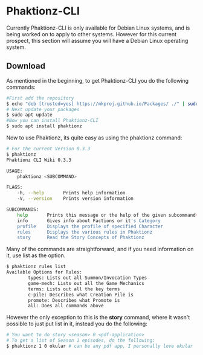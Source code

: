 # Phaktionz-CLI

Currently Phaktionz-CLI is only available for Debian Linux systems, and is 
being worked on to apply to other systems. However for this current prospect,
this section will assume you will have a Debian Linux operating system. 

## Download 
As mentioned in the beginning, to get Phaktionz-CLI you do the following commands:  
```bash
#First add the repository 
$ echo "deb [trusted=yes] https://mkproj.github.io/Packages/ ./" | sudo tee -a /etc/apt/sources.list > /dev/null
# Next update your packages 
$ sudo apt update
#Now you can install Phaktionz-CLI
$ sudo apt install phaktionz
```

Now to use Phaktionz, its quite easy as using the phaktionz command: 
```bash
# For the current Version 0.3.3
$ phaktionz
Phaktionz CLI Wiki 0.3.3

USAGE:
    phaktionz <SUBCOMMAND>

FLAGS:
    -h, --help       Prints help information
    -V, --version    Prints version information

SUBCOMMANDS:
    help       Prints this message or the help of the given subcommand(s)
    info       Gives info about Factions or it's Category
    profile    Displays the profile of specified Character
    rules      Displays the various rules in Phaktionz
    story      Read the Story Concepts of Phaktionz
```
Many of the commands are straightforward, and if you need information on it, use list as the option.  
```bash
$ phaktionz rules list
Available Options for Rules: 
        types: Lists out all Summon/Invocation Types
        game-mech: Lists out all the Game Mechanics
        terms: Lists out all the key terms
        c-pile: Describes what Creation Pile is
        promote: Describes what Promote is
        all: Does all commands above
```

However the only exception to this is the **story** command, where it wasn't possible 
to just put list in it, instead you do the following: 

```bash
# You want to do story <season> 0 <pdf-application>
# To get a list of Season 1 episodes, do the following:
$ phaktionz 1 0 okular # can be any pdf app, I personally love okular
```